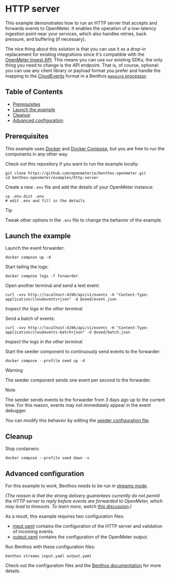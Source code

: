 # HTTP server

This example demonstrates how to run an HTTP server that accepts and forwards events to OpenMeter.
It enables the operation of a low-latency ingestion point near your services, which also handles retries, back pressure, and buffering (if necessary).

The nice thing about this solution is that you can use it as a drop-in replacement for existing integrations since it's compatible with the [OpenMeter Ingest API](https://openmeter.io/docs/getting-started/rest-api).
This means you can use our existing SDKs; the only thing you need to change is the API endpoint.
That is, of course, optional: you can use any client library or payload format you prefer and handle the mapping to the [CloudEvents](https://cloudevents.io/) format in a Benthos [`mapping` processor](https://www.benthos.dev/docs/components/processors/mapping/).

## Table of Contents

- [Prerequisites](#prerequisites)
- [Launch the example](#launch-the-example)
- [Cleanup](#cleanup)
- [Advanced configuration](#advanced-configuration)

## Prerequisites

This example uses [Docker](https://docker.com) and [Docker Compose](https://docs.docker.com/compose/), but you are free to run the components in any other way.

Check out this repository if you want to run the example locally:

```shell
git clone https://github.com/openmeterio/benthos-openmeter.git
cd benthos-openmeter/examples/http-server
```

Create a new `.env` file and add the details of your OpenMeter instance:

```shell
cp .env.dist .env
# edit .env and fill in the details
```

> [!TIP]
> Tweak other options in the `.env` file to change the behavior of the example.

## Launch the example

Launch the event forwarder:

```shell
docker compose up -d
```

Start tailing the logs:

```shell
docker compose logs -f forwarder
```

Open another terminal and send a test event:

```shell
curl -vvv http://localhost:4196/api/v1/events -H "Content-Type: application/cloudevents+json" -d @seed/event.json
```

_Inspect the logs in the other terminal._

Send a batch of events:

```shell
curl -vvv http://localhost:4196/api/v1/events -H "Content-Type: application/cloudevents-batch+json" -d @seed/batch.json
```

_Inspect the logs in the other terminal._

Start the seeder component to continuously send events to the forwarder:

```shell
docker compose --profile seed up -d
```

> [!WARNING]
> The seeder component sends one event per second to the forwarder.

> [!NOTE]
> The seeder sends events to the forwarder from 3 days ago up to the current time.
> For this reason, events may not immediately appear in the event debugger.
>
> You can modify this behavior by editing the [seeder configuration file](seed/config.yaml).

## Cleanup

Stop containers:

```shell
docker compose --profile seed down -v
```

## Advanced configuration

For this example to work, Benthos needs to be run in [streams mode](https://www.benthos.dev/docs/guides/streams_mode/about).

_(The reason is that the strong delivery guarantees currently do not permit the HTTP server to reply before events are forwarded to OpenMeter, which may lead to timeouts.
To learn more, watch [this discussion](https://github.com/benthosdev/benthos/discussions/2324).)_

As a result, this example requires two configuration files:

- [input.yaml](input.yaml) contains the configuration of the HTTP server and validation of incoming events.
- [output.yaml](output.yaml) contains the configuration of the OpenMeter output.

Run Benthos with these configuration files:

```shell
benthos streams input.yaml output.yaml
```

Check out the configuration files and the [Benthos documentation](https://www.benthos.dev/docs/about) for more details.
